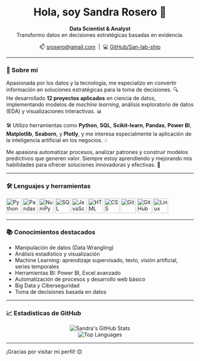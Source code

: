 <h1 align="center">Hola, soy Sandra Rosero 👋</h1>

<p align="center">
  <strong>Data Scientist & Analyst</strong>  
  <br>Transformo datos en decisiones estratégicas basadas en evidencia.
</p>

<p align="center">
  📫 <a href="mailto:srosero981@gmail.com">srosero@gmail.com</a> &nbsp;|&nbsp;
  💻 <a href="https://github.com/San-lab-ship">GitHub/San-lab-ship</a>
</p>

---

### 💬 Sobre mí

Apasionada por los datos y la tecnología, me especializo en convertir información en soluciones estratégicas para la toma de decisiones. 🔍  
He desarrollado **12 proyectos aplicados** en ciencia de datos, implementando modelos de *machine learning*, análisis exploratorio de datos (EDA) y visualizaciones interactivas. 📊

🛠️ Utilizo herramientas como **Python**, **SQL**, **Scikit-learn**, **Pandas**, **Power BI**, **Matplotlib**, **Seaborn**, y **Plotly**, y me interesa especialmente la aplicación de la inteligencia artificial en los negocios. 💡

Me apasiona automatizar procesos, analizar patrones y construir modelos predictivos que generen valor. Siempre estoy aprendiendo y mejorando mis habilidades para ofrecer soluciones innovadoras y efectivas. 🚀

---

### 🛠️ Lenguajes y herramientas

<p align="left">
  <img src="https://cdn.jsdelivr.net/gh/devicons/devicon/icons/python/python-original.svg" height="40" alt="Python"/>
  <img src="https://cdn.jsdelivr.net/gh/devicons/devicon/icons/pandas/pandas-original.svg" height="40" alt="Pandas"/>
  <img src="https://cdn.jsdelivr.net/gh/devicons/devicon/icons/numpy/numpy-original.svg" height="40" alt="NumPy"/>
  <img src="https://cdn.jsdelivr.net/gh/devicons/devicon/icons/sqlite/sqlite-original.svg" height="40" alt="SQL"/>
  <img src="https://cdn.jsdelivr.net/gh/devicons/devicon/icons/javascript/javascript-original.svg" height="40" alt="JavaScript"/>
  <img src="https://cdn.jsdelivr.net/gh/devicons/devicon/icons/html5/html5-original.svg" height="40" alt="HTML"/>
  <img src="https://cdn.jsdelivr.net/gh/devicons/devicon/icons/css3/css3-original.svg" height="40" alt="CSS"/>
  <img src="https://cdn.jsdelivr.net/gh/devicons/devicon/icons/git/git-original.svg" height="40" alt="Git"/>
  <img src="https://cdn.jsdelivr.net/gh/devicons/devicon/icons/github/github-original.svg" height="40" alt="GitHub"/>
  <img src="https://cdn.jsdelivr.net/gh/devicons/devicon/icons/linux/linux-original.svg" height="40" alt="Linux"/>
</p>

---

### 📚 Conocimientos destacados

- Manipulación de datos (Data Wrangling)
- Análisis estadístico y visualización
- Machine Learning: aprendizaje supervisado, texto, visión artificial, series temporales
- Herramientas BI: Power BI, Excel avanzado
- Automatización de procesos y desarrollo web básico
- Big Data y Ciberseguridad
- Toma de decisiones basada en datos

---

### 📈 Estadísticas de GitHub

<p align="center">
  <img src="https://github-readme-stats.vercel.app/api?username=San-lab-ship&show_icons=true&theme=dark" alt="Sandra's GitHub Stats" />
  <br>
  <img src="https://github-readme-stats.vercel.app/api/top-langs/?username=San-lab-ship&layout=compact&theme=dark" alt="Top Languages"/>
</p>

---

¡Gracias por visitar mi perfil! 😊
